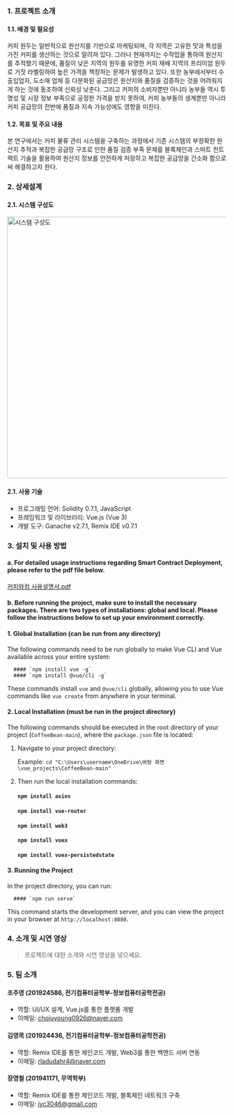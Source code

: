 ### 1. 프로젝트 소개
#### 1.1. 배경 및 필요성
커피 원두는 일반적으로 원산지를 기반으로 마케팅되며, 각 지역은 고유한 맛과 특성을 가진 커피를 생산하는 것으로 알려져 있다. 그러나 현재까지는 수작업을 통하여 원산지를 추적했기 때문에, 품질이 낮은 지역의 원두를 유명한 커피 재배 지역의 프리미엄 원두로 거짓 라벨링하여 높은 가격을 책정하는 문제가 발생하고 있다. 또한 농부에서부터 수출입업자, 도소매 업체 등 다분화된 공급망은 원산지와 품질을 검증하는 것을 어려워지게 하는 것에 동조하여 신뢰성 낮춘다. 그리고 커피의  소비자뿐만 아니라 농부들 역시 투명성 및 시장 정보 부족으로 공정한 가격을 받지 못하여, 커피 농부들의 생계뿐만 아니라 커피 공급망의 전반에 품질과 지속 가능성에도 영향을 미친다.


#### 1.2. 목표 및 주요 내용
본 연구에서는 커피 물류 관리 시스템을 구축하는 과정에서 기존 시스템의 부정확한 원산지 추적과 복잡한 공급망 구조로 인한 품질 검증 부족 문제를 블록체인과 스마트 컨트랙트 기술을 활용하여 원산지 정보를 안전하게 저장하고 복잡한 공급망을 간소화 함으로써 해결하고자 한다.


### 2. 상세설계
#### 2.1. 시스템 구성도
<img src="https://photos.app.goo.gl/YXF4mPap9qgSRWmF8" alt="시스템 구성도" width="600" />


#### 2.1. 사용 기술
- 프로그래밍 언어: Solidity 0.7.1, JavaScript
- 프레임워크 및 라이브러리: Vue.js (Vue 3)
- 개발 도구: Ganache v2.7.1, Remix IDE v0.7.1


### 3. 설치 및 사용 방법
#### a. For detailed usage instructions regarding **Smart Contract Deployment**, please refer to the pdf file below.

   [커피와컴 사용설명서.pdf](https://github.com/user-attachments/files/17349683/default.pdf)

#### b. Before running the project, make sure to install the necessary packages. There are two types of installations: **global** and **local**. Please follow the instructions below to set up your environment correctly.

   #### 1. Global Installation (can be run from any directory)

   The following commands need to be run globally to make Vue CLI and Vue available across your entire system:

      #### `npm install vue -g`  
      #### `npm install @vue/cli -g`

   These commands install `vue` and `@vue/cli` globally, allowing you to use Vue commands like `vue create` from anywhere in your terminal.

   #### 2. Local Installation (must be run in the project directory)

   The following commands should be executed in the root directory of your project (`CoffeeBean-main`), where the `package.json` file is located:

   1. Navigate to your project directory:

      Example: `cd "C:\Users\username\OneDrive\바탕 화면\vue_projects\CoffeeBean-main"`

   2. Then run the local installation commands:

      #### `npm install axios`  
      #### `npm install vue-router`  
      #### `npm install web3`
      #### `npm install vuex`
      #### `npm install vuex-persistedstate`

   #### 3. Running the Project

   In the project directory, you can run:

      #### `npm run serve`

   This command starts the development server, and you can view the project in your browser at `http://localhost:8080`.


### 4. 소개 및 시연 영상
> 프로젝트에 대한 소개와 시연 영상을 넣으세요.

### 5. 팀 소개
#### 조주영 (201924586, 전기컴퓨터공학부-정보컴퓨터공학전공)
- 역할: UI/UX 설계, Vue.js를 통한 플랫폼 개발
- 이메일: chojuyoung0926@naver.com

#### 김영목 (201924436, 전기컴퓨터공학부-정보컴퓨터공학전공)
- 역할: Remix IDE를 통한 체인코드 개발, Web3를 통한 백엔드 서버 연동
- 이메일: rladudahr4@naver.com

#### 장영철 (201941171, 무역학부)
- 역할: Remix IDE를 통한 체인코드 개발, 블록체인 네트워크 구축
- 이메일: jyc3046@gmail.com